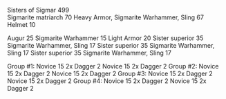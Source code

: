 Sisters of Sigmar 499	
Sigmarite matriarch	70
Heavy Armor, Sigmarite Warhammer, Sling	67
Helmet	10
	
Augur	25
Sigmarite Warhammer	15
Light Armor	20
Sister superior	35
Sigmarite Warhammer, Sling	17
Sister superior	35
Sigmarite Warhammer, Sling	17
Sister superior	35
Sigmarite Warhammer, Sling	17
		
Group #1:
Novice	15
2x Dagger 2
Novice	15
2x Dagger 2
Group #2:
Novice	15
2x Dagger 2
Novice	15
2x Dagger 2
Group #3:
Novice	15
2x Dagger 2
Novice	15
2x Dagger 2
Group #4:
Novice	15
2x Dagger 2
Novice	15
2x Dagger 2
